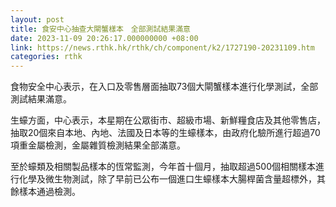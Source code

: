 ```yaml
---
layout: post
title: 食安中心抽查大閘蟹樣本　全部測試結果滿意
date: 2023-11-09 20:26:17.000000000 +08:00
link: https://news.rthk.hk/rthk/ch/component/k2/1727190-20231109.htm
categories: rthk
---
```


食物安全中心表示，在入口及零售層面抽取73個大閘蟹樣本進行化學測試，全部測試結果滿意。

生蠔方面，中心表示，本星期在公眾街市、超級市場、新鮮糧食店及其他零售店，抽取20個來自本地、內地、法國及日本等的生蠔樣本，由政府化驗所進行超過70項重金屬檢測，金屬雜質檢測結果全部滿意。 

至於蠔類及相關製品樣本的恆常監測，今年首十個月，抽取超過500個相關樣本進行化學及微生物測試，除了早前已公布一個進口生蠔樣本大腸桿菌含量超標外，其餘樣本通過檢測。
